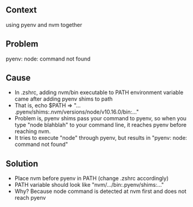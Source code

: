 ## Context
using pyenv and nvm together

## Problem
pyenv: node: command not found

## Cause
- In .zshrc, adding nvm/bin executable to PATH environment variable came after adding pyenv shims to path
- That is, echo $PATH => "... .pyenv/shims:.nvm/versions/node/v10.16.0/bin:..."
- Problem is, pyenv shims pass your command to pyenv, so when you type "node blahblah" to your command line, it reaches pyenv before reaching nvm.
- It tries to execute "node" through pyenv, but results in "pyenv: node: command not found"

## Solution
- Place nvm before pyenv in PATH (change .zshrc accordingly)
- PATH variable should look like "nvm/.../bin:.pyenv/shims:..."
- Why? Because node command is detected at nvm first and does not reach pyenv
